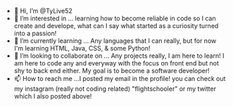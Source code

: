 - 👋 Hi, I’m @TyLive52
- 👀 I’m interested in ... learning how to become reliable in code so I can create and develope, what can I say what started as a curiosity turned into a passion!
- 🌱 I’m currently learning ... Any languages that I can really, but for now I'm learning HTML, Java, CSS, & some Python!
- 💞️ I’m looking to collaborate on ... Any projects really, I am here to learn! I am here to code any and everyway with the focus on front end but not shy to back end either. My goal is to become a software developer!
- 📫 How to reach me ...I posted my email in the profile! you can check out my instagram (really not coding related) "flightschooler" or my twitter which I also posted above!

<!---
TyLive52/TyLive52 is a ✨ special ✨ repository because its `README.md` (this file) appears on your GitHub profile.
You can click the Preview link to take a look at your changes.
--->
